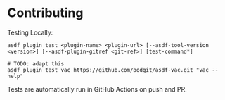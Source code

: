 # Contributing

Testing Locally:

```shell
asdf plugin test <plugin-name> <plugin-url> [--asdf-tool-version <version>] [--asdf-plugin-gitref <git-ref>] [test-command*]

# TODO: adapt this
asdf plugin test vac https://github.com/bodgit/asdf-vac.git "vac --help"
```

Tests are automatically run in GitHub Actions on push and PR.
